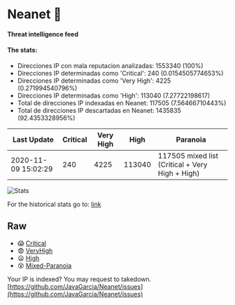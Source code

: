 # Neanet :hocho:
#### Threat intelligence feed
#### The stats:

- Direcciones IP con mala reputacion analizadas: 1553340 (100%)
- Direcciones IP determinadas como 'Critical':  240 (0.0154505774653%)
- Direcciones IP determinadas como 'Very High':  4225 (0.271994540796%)
- Direcciones IP determinadas como 'High':  113040 (7.27722198617)
- Total de direcciones IP indexadas en Neanet:  117505 (7.56466710443%)
- Total de direcciones IP descartadas en Neanet:  1435835 (92.4353328956%)

| Last Update | Critical | Very High | High | Paranoia |
| --- | --- | --- | --- | --- |
| 2020-11-09 15:02:29 | 240 | 4225 | 113040 | 117505 mixed list (Critical + Very High + High)|

![Stats](https://docs.google.com/spreadsheets/d/e/2PACX-1vSnaNMIXVabIpDJjufMlzH7poXnshF3mgd8Is1g9ytUEzVsP5my4Trn8f-xkoLLQ38xpL3HtmUexLo6/pubchart?oid=501124687&format=image)

For the historical stats go to: [link](/stats.csv)
## Raw
- :scream: [Critical](https://raw.githubusercontent.com/JavaGarcia/Neanet/master/blacklists/neanet_critical.txt)
- :fearful: [VeryHigh](https://raw.githubusercontent.com/JavaGarcia/Neanet/master/blacklists/neanet_veryHigh.txtt)
- :frowning: [High](https://raw.githubusercontent.com/JavaGarcia/Neanet/master/blacklists/neanet_high.txt)
- :dizzy_face: [Mixed-Paranoia](https://raw.githubusercontent.com/JavaGarcia/Neanet/master/blacklists/neanet_all.txt)


Your IP is indexed? You may request to takedown. [https://github.com/JavaGarcia/Neanet/issues](https://github.com/JavaGarcia/Neanet/issues)




































































































































































































































































































































































































































































































































































































































































































































































































































































































































































































































































































































































































































































































































































































































































































































































































































































































































































































































































































































































































































































































